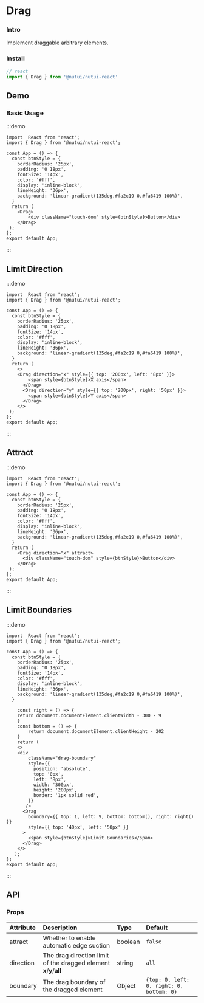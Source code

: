 # Drag 

### Intro

Implement draggable arbitrary elements.

### Install

```javascript
// react
import { Drag } from '@nutui/nutui-react'
```

## Demo

### Basic Usage

:::demo

```tsx
import  React from "react";
import { Drag } from '@nutui/nutui-react';

const App = () => {
  const btnStyle = {
    borderRadius: '25px',
    padding: '0 18px',
    fontSize: '14px',
    color: '#fff',
    display: 'inline-block',
    lineHeight: '36px',
    background: 'linear-gradient(135deg,#fa2c19 0,#fa6419 100%)',
  }
  return (
    <Drag>
        <div className="touch-dom" style={btnStyle}>Button</div>
    </Drag>
 );
};
export default App;
```

:::

##  Limit Direction

:::demo

```tsx
import  React from "react";
import { Drag } from '@nutui/nutui-react';

const App = () => {
  const btnStyle = {
    borderRadius: '25px',
    padding: '0 18px',
    fontSize: '14px',
    color: '#fff',
    display: 'inline-block',
    lineHeight: '36px',
    background: 'linear-gradient(135deg,#fa2c19 0,#fa6419 100%)',
  }
  return (
    <>
    <Drag direction="x" style={{ top: '200px', left: '8px' }}>
        <span style={btnStyle}>X axis</span>
      </Drag>
      <Drag direction="y" style={{ top: '200px', right: '50px' }}>
        <span style={btnStyle}>Y axis</span>
      </Drag>
    </>
 );
};
export default App;
```

:::

## Attract

:::demo

```tsx
import  React from "react";
import { Drag } from '@nutui/nutui-react';

const App = () => {
  const btnStyle = {
    borderRadius: '25px',
    padding: '0 18px',
    fontSize: '14px',
    color: '#fff',
    display: 'inline-block',
    lineHeight: '36px',
    background: 'linear-gradient(135deg,#fa2c19 0,#fa6419 100%)',
  }
  return (
    <Drag direction="x" attract>
      <div className="touch-dom" style={btnStyle}>Button</div>
    </Drag>
 );
};
export default App;
```

:::

## Limit Boundaries
:::demo

```tsx
import  React from "react";
import { Drag } from '@nutui/nutui-react';

const App = () => {
  const btnStyle = {
    borderRadius: '25px',
    padding: '0 18px',
    fontSize: '14px',
    color: '#fff',
    display: 'inline-block',
    lineHeight: '36px',
    background: 'linear-gradient(135deg,#fa2c19 0,#fa6419 100%)',
  }
  
    const right = () => {
    return document.documentElement.clientWidth - 300 - 9
    }
    const bottom = () => {
        return document.documentElement.clientHeight - 202
    }
    return (
    <>
    <div
        className="drag-boundary"
        style={{
          position: 'absolute',
          top: '0px',
          left: '8px',
          width: '300px',
          height: '200px',
          border: '1px solid red',
        }}
       />
      <Drag
        boundary={{ top: 1, left: 9, bottom: bottom(), right: right() }}
        style={{ top: '40px', left: '50px' }}
      >
        <span style={btnStyle}>Limit Boundaries</span>
      </Drag>
    </>
   );
};
export default App;
```

:::

## API

### Props


| Attribute            | Description               | Type   | Default  |
| :-------- | :------------------------------------------------ | :------------- | :---------------------------------- |
| attract   | Whether to enable automatic edge suction  | boolean        | `false`                                |
| direction | The drag direction limit of the dragged element **x**/**y**/**all**| string   | `all`         |
| boundary  | The drag boundary of the dragged element   | Object         | `{top: 0, left: 0, right: 0, bottom: 0}` |
